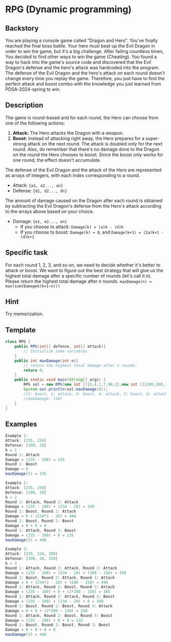 # RPG (Dynamic programming)

## Backstory
You are playing a console game called "Dragon and Hero". You've finally reached the final boss battle. Your hero must beat up the Evil Dragon in order to win the game, but it's a big challenge. After failing countless times, You decided to find other ways to win the game (Cheating). You found a way to hack into the game's source code and discovered that the Evil Dragon's defense and the hero's attack was hardcoded into the program. The defense of the Evil Dragon and the hero's attack on each round doesn't change every time you replay the game. Therefore, you just have to find the perfect attack and boost combo with the knowledge you just learned from PDSA-2024-spring to win.

## Description
The game is round-based and for each round, the Hero can choose from one of the following actions:
1. **Attack:** The Hero attacks the Dragon with a weapon.
2. **Boost:** Instead of attacking right away, the Hero prepares for a super-strong attack on the next round. The attack is doubled only for the next round. Also, do remember that there's no damage done to the Dragon on the round the Hero chooses to boost. Since the boost only works for one round, the effect doesn't accumulate.

The defense of the Evil Dragon and the attack of the Hero are represented as arrays of integers, with each index corresponding to a round.
- Attack: `{a1, a2..., an}`
- Defense: `{d1, d2..., dn}`

The amount of damage caused on the Dragon after each round is obtained by subtracting the Evil Dragon's defense from the Hero's attack according to the arrays above based on your choice.
- Damage: `{e1, e2..., en}`
  - If you choose to attack: `Damage(k) = (a)k - (d)k`
  - If you choose to boost: `Damage(k) = 0`, and `Damage(k+1) = (2a)k+1 - (d)k+1`

## Specific task
For each round 1, 2, 3, and so on, we need to decide whether it's better to attack or boost. We want to figure out the best strategy that will give us the highest total damage after a specific number of rounds (let's call it n). Please return the highest total damage after n rounds.
`maxDamage(n) = max(sum(Damagek(k=1~n)))`

## Hint
Try memorization.

## Template
```java
class RPG {
    public RPG(int[] defence, int[] attack){
        // Initialize some variables
    }    
    public int maxDamage(int n){ 
        // return the highest total damage after n rounds.
        return 0;
    }
    public static void main(String[] args) {
        RPG sol = new RPG(new int []{5,4,1,7,98,2},new int []{200,200,200,200,200,200});
        System.out.println(sol.maxDamage(6));
        //1: boost, 2: attack, 3: boost, 4: attack, 5: boost, 6: attack
        //maxDamage: 1187
    } 
}
```
## Examples
```Java
Example 1:
Attack: {235, 234}
Defense: {100, 20}
k = 1
Round 1: Attack
Damage = (235 - 100) = 135
Round 1: Boost
Damage = 0
maxDamage(1) = 135
```
```Java
Example 2:
Attack: {235, 234}
Defense: {100, 20}
k = 2
Round 1: Attack, Round 2: Attack
Damage = (235 - 100) + (234 - 20) = 349
Round 1: Boost, Round 2: Attack
Damage = 0 + (234*2 - 20) = 448
Round 1: Boost, Round 2: Boost
Damage = 0 + 0 = 0
Round 1: Attack, Round 2: Boost
Damage = (235 - 100) + 0 = 135
maxDamage(2) = 448
```
```Java
Example 3:
Attack: {235, 234, 200}
Defense: {100, 20, 150}
k = 3
Round 1: Attack, Round 2: Attack, Round 3: Attack
Damage = (235 - 100) + (234 - 20) + (200 - 150) = 399
Round 1: Boost, Round 2: Attack, Round 3: Attack
Damage = 0 + (234*2 - 20) + (200 - 150) = 498
Round 1: Attack, Round 2: Boost, Round 3: Attack
Damage = (235 - 100) + 0 + (2*200 - 150) = 385
Round 1: Attack, Round 2: Attack, Round 3: Boost
Damage = (235 - 100) + (234 - 20) + 0 = 349
Round 1: Boost, Round 2: Boost, Round 3: Attack
Damage = 0 + 0 + (2*200 - 150) = 250
Round 1: Attack, Round 2: Boost, Round 3: Boost
Damage = (235 - 100) + 0 + 0 = 135
Round 1: Boost, Round 2: Boost, Round 3: Boost
Damage = 0 + 0 + 0 = 0
maxDamage(3) = 498
```